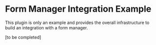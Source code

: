 # Form Manager Integration Example

This plugin is only an example and provides the overall infrastructure to build an integration with a
form manager.

[to be completed]
